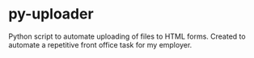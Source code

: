 # py-uploader
Python script to automate uploading of files to HTML forms.
Created to automate a repetitive front office task for my employer.
